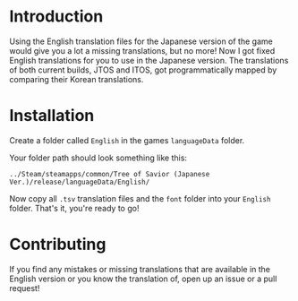# Introduction 
Using the English translation files for the Japanese version of the game would give you a lot a missing translations, but no more!
Now I got fixed English translations for you to use in the Japanese version. The translations of both current builds, JTOS and ITOS, got programmatically mapped by comparing their Korean translations.

# Installation
Create a folder called `English` in the games `languageData` folder.

Your folder path should look something like this:
```
../Steam/steamapps/common/Tree of Savior (Japanese Ver.)/release/languageData/English/
```
Now copy all `.tsv` translation files and the `font` folder into your `English` folder.
That's it, you're ready to go!

# Contributing
If you find any mistakes or missing translations that are available in the English version or you know the translation of, open up an issue or a pull request!


